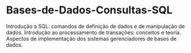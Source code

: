 # Bases-de-Dados-Consultas-SQL
Introdução a SQL: comandos de definição de dados e de manipulação de dados. Introdução ao processamento de transações: conceitos e teoria. Aspectos de implementação dos sistemas gerenciadores de bases de dados.
